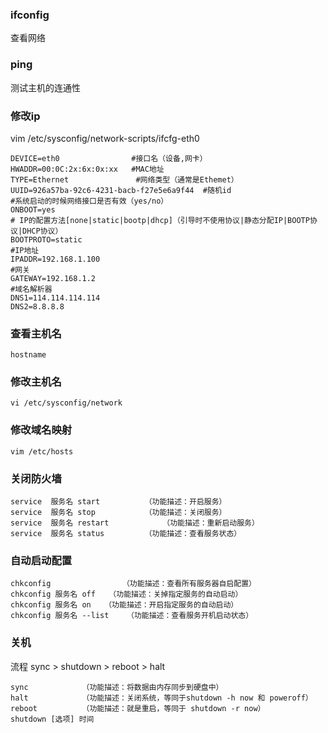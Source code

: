 ### ifconfig

查看网络

### ping 

测试主机的连通性

### 修改ip

vim  /etc/sysconfig/network-scripts/ifcfg-eth0

```shell
DEVICE=eth0                #接口名（设备,网卡）
HWADDR=00:0C:2x:6x:0x:xx   #MAC地址 
TYPE=Ethernet               #网络类型（通常是Ethemet）
UUID=926a57ba-92c6-4231-bacb-f27e5e6a9f44  #随机id
#系统启动的时候网络接口是否有效（yes/no）
ONBOOT=yes                
# IP的配置方法[none|static|bootp|dhcp]（引导时不使用协议|静态分配IP|BOOTP协议|DHCP协议）
BOOTPROTO=static      
#IP地址
IPADDR=192.168.1.100   
#网关  
GATEWAY=192.168.1.2      
#域名解析器
DNS1=114.114.114.114
DNS2=8.8.8.8
```

### 查看主机名

```
hostname
```



### 修改主机名

```shell
vi /etc/sysconfig/network
```



### 修改域名映射

```shell
vim /etc/hosts
```

### 关闭防火墙

```shell
service  服务名 start			（功能描述：开启服务）
service  服务名 stop			（功能描述：关闭服务）
service  服务名 restart			（功能描述：重新启动服务）
service  服务名 status			（功能描述：查看服务状态）
```

### 自动启动配置

```shell
chkconfig   			 （功能描述：查看所有服务器自启配置）
chkconfig 服务名 off   （功能描述：关掉指定服务的自动启动）
chkconfig 服务名 on   （功能描述：开启指定服务的自动启动）
chkconfig 服务名 --list	（功能描述：查看服务开机启动状态）
```

### 关机

流程 sync > shutdown > reboot > halt

```shell
sync  			（功能描述：将数据由内存同步到硬盘中）
halt 			（功能描述：关闭系统，等同于shutdown -h now 和 poweroff）
reboot 			（功能描述：就是重启，等同于 shutdown -r now）
shutdown [选项] 时间	
```

